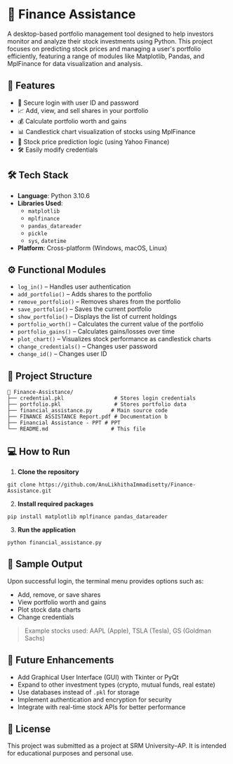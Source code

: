 # 💸 Finance Assistance

A desktop-based portfolio management tool designed to help investors monitor and analyze their stock investments using Python. This project focuses on predicting stock prices and managing a user's portfolio efficiently, featuring a range of modules like Matplotlib, Pandas, and MplFinance for data visualization and analysis.

## 📌 Features

- 🔐 Secure login with user ID and password  
- 📈 Add, view, and sell shares in your portfolio  
- 💰 Calculate portfolio worth and gains  
- 📊 Candlestick chart visualization of stocks using MplFinance  
- 🧠 Stock price prediction logic (using Yahoo Finance)  
- 🛠 Easily modify credentials  

## 🛠️ Tech Stack

- **Language**: Python 3.10.6  
- **Libraries Used**:  
  - `matplotlib`  
  - `mplfinance`  
  - `pandas_datareader`  
  - `pickle`  
  - `sys`, `datetime`  
- **Platform**: Cross-platform (Windows, macOS, Linux)

## ⚙️ Functional Modules

- `log_in()` – Handles user authentication  
- `add_portfolio()` – Adds shares to the portfolio  
- `remove_portfolio()` – Removes shares from the portfolio  
- `save_portfolio()` – Saves the current portfolio  
- `show_portfolio()` – Displays the list of current holdings  
- `portfolio_worth()` – Calculates the current value of the portfolio  
- `portfolio_gains()` – Calculates gains/losses over time  
- `plot_chart()` – Visualizes stock performance as candlestick charts  
- `change_credentials()` – Changes user password  
- `change_id()` – Changes user ID  

## 📂 Project Structure

```
📁 Finance-Assistance/
├── credential.pkl                # Stores login credentials
├── portfolio.pkl                 # Stores portfolio data
├── financial_assistance.py      # Main source code
├── FINANCE ASSISTANCE Report.pdf # Documentation b
├── Financial Assistance - PPT # PPT 
└── README.md                    # This file
```

## 💻 How to Run

1. **Clone the repository**
```
git clone https://github.com/AnuLikhithaImmadisetty/Finance-Assistance.git
```

2. **Install required packages**
```
pip install matplotlib mplfinance pandas_datareader
```

3. **Run the application**
```
python financial_assistance.py
```

## 📸 Sample Output

Upon successful login, the terminal menu provides options such as:

- Add, remove, or save shares  
- View portfolio worth and gains  
- Plot stock data charts  
- Change credentials  

> Example stocks used: AAPL (Apple), TSLA (Tesla), GS (Goldman Sachs)

## 🧪 Future Enhancements

- Add Graphical User Interface (GUI) with Tkinter or PyQt  
- Expand to other investment types (crypto, mutual funds, real estate)  
- Use databases instead of `.pkl` for storage  
- Implement authentication and encryption for security  
- Integrate with real-time stock APIs for better performance  

## 📄 License

This project was submitted as a project at SRM University–AP. It is intended for educational purposes and personal use.

